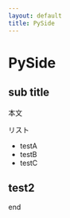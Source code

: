 ```yaml
---
layout: default
title: PySide
---
```


# PySide

## sub title

本文

リスト
- testA
- testB
- testC

## test2

end
